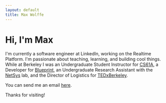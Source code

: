 ```yaml
---
layout: default
title: Max Wolffe
---
```


# Hi, I'm Max

I'm currently a software engineer at LinkedIn, working on the Realtime Platform. I'm passionate about teaching, learning, and building cool things. While at Berkeley I was an Undergraduate Student Instructor for [CS61A][cs61a], a Developer for [Blueprint][blueprint], an Undergraduate Research Assistant with the [NetSys][netsys] lab, and the Director of Logistics for [TEDxBerkeley][tedxberkeley].

You can send me an email [here][max-email].

Thanks for visiting!

[blueprint]:     http://bptech.berkeley.edu
[cs61a]:         http://www.cs61a.org
[max-email]:     mailto:max.wolffe@berkeley.edu
[netsys]:        https://netsys.cs.berkeley.edu/index.html
[tedxberkeley]:  http://www.tedxberkeley.org
